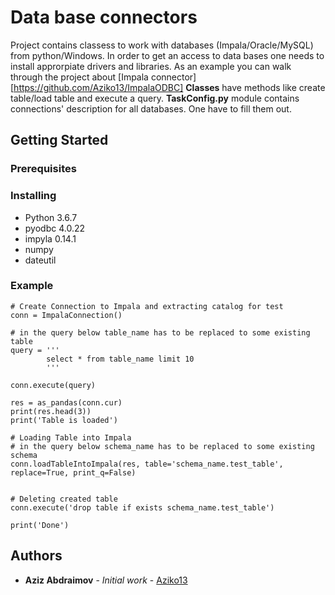 # Data base connectors

Project contains classess to work with databases (Impala/Oracle/MySQL) from python/Windows.
In order to get an access to data bases one needs to install approrpiate drivers and libraries.
As an example you can walk through the project about [Impala connector][https://github.com/Aziko13/ImpalaODBC]
**Classes** have methods like create table/load table and execute a query.
**TaskConfig.py** module contains connections' description for all databases. One have to fill them out.

## Getting Started



### Prerequisites

### Installing

* Python 3.6.7
* pyodbc 4.0.22 
* impyla 0.14.1
* numpy
* dateutil

### Example
```
# Create Connection to Impala and extracting catalog for test
conn = ImpalaConnection()

# in the query below table_name has to be replaced to some existing table
query = '''
		select * from table_name limit 10
		'''

conn.execute(query)

res = as_pandas(conn.cur)
print(res.head(3))
print('Table is loaded')

# Loading Table into Impala
# in the query below schema_name has to be replaced to some existing schema
conn.loadTableIntoImpala(res, table='schema_name.test_table', replace=True, print_q=False)


# Deleting created table
conn.execute('drop table if exists schema_name.test_table')

print('Done')

```
	

## Authors

* **Aziz Abdraimov** - *Initial work* - [Aziko13](https://github.com/Aziko13)

